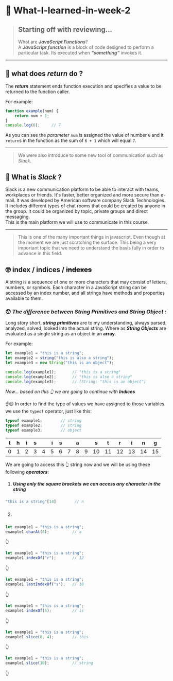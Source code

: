 # **🤫  What-I-learned-in-week-2**<br>
<!-- return, indices, Comparison Operators && if... else (statements), fizzBuzz, codewars-->
> ## **Starting off with reviewing...**<br>
> What are ***JavaScript Functions***?<br>
> A ***JavaScript function*** is a block of code designed to perform a particular task.
> Its executed when ***"something"*** invokes it.<br>

---

## **🤔 what does *return* do ?**<br>
The ***return*** statement ends function execution and specifies a value to be returned to the function caller.<br>

For example:
```javascript
function example(num) { 
    return num + 1;
}
console.log(6);     // 7
```
As you can see the *parameter* `num` is assigned the value of number `6` and it `return`s in the function as the sum of `6 + 1` which will equal `7`.<br>

---

> We were also introduce to some new tool of communication such as *Slack*.<br>

## **🤔 What is *Slack* ?**<br>
Slack is a new communication platform to be able to interact with teams, workplaces or friends. It's faster, better organized and more secure than e-mail. It was developed by American software company Slack Technologies. It includes different types of chat rooms that could be created by anyone in the group. It could be organized by topic, private groups and direct messaging.<br>
This is the main platform we will use to communicate in this course.<br>
 
 ---

> This is one of the many important things in javascript. Even though at the moment we are just scratching the surface. This being a very important topic that we need to understand the basis fully in order to advance in this field.<br>

## **🤓 index / indices / ~~indexes~~**<br>
 A string is a sequence of one or more characters that may consist of letters, numbers, or symbols.
 Each character in a JavaScript string can be accessed by an index number, and all strings have methods and properties available to them.<br>
 
 ### 😯 ***The difference between *String Primitives* and *String Object* :***<br>
Long story short, ***string primitives*** are to my understanding, always parsed, analyzed, solved, looked into the actual string. Where as ***String Objects*** are evaluated as a single string as an object in an **array**.<br>

For example:<br>

```javascript
let example1 = "this is a string";
let example2 = string("this is also a string");
let example3 = new String("this is an object");

console.log(example1);       // "this is a string"
console.log(example2);       // "this is also a string"
console.log(example3);       // [String: "this is an object"]
```

*Now... based on this 👆 we are going to continue with **Indices***

☝️😌 In order to find the type of values we have assigned to those variables we use the `typeof` operator, just like this:

```javascript
typeof example1;        // string
typeof example2;        // string
typeof example3;        // object
```

|  t  |  h  |  i  |  s  |     |  i  |  s  |     |  a  |     |  s  |  t  |  r  |  i  |  n  |  g  |
| --- | --- | --- | --- | --- | --- | --- | --- | --- | --- | --- | --- | --- | --- | --- | --- |
|  0  |  1  |  2  |  3  |  4  |  5  |  6  |  7  |  8  |  9  |  10 |  11 |  12 |  13 |  14 |  15 |   

We are going to access this 👆 string now and we will be using these following ***operators***:<br>
1. #####  Using only the **square** **brackets** we can access any character in the string
```javascript 
"this is a string"[14]        // n
```
2. ##### 
```javascript 
let example1 = "this is a string";
example1.charAt(8);          // a
```
👆

```javascript 
let example1 = "this is a string";
example1.indexOf("r");       // 12
```
👆

```javascript 
let example1 = "this is a string";
example1.lastIndexOf("s");   // 10
```
👆

```javascript 
let example1 = "this is a string";
example1.indexOf(5);         // is
```
👆

```javascript 
let example1 = "this is a string";
example1.slice(0, 4);        // this
```
👆

```javascript 
let example1 = "this is a string";
example1.slice(10);          // string
```
👆




